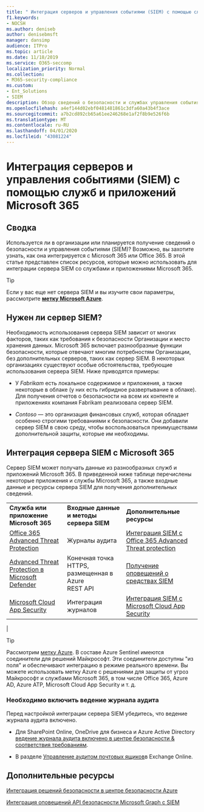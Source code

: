 ```yaml
---
title: " Интеграция серверов и управления событиями (SIEM) с помощью служб и приложений Microsoft 365"
f1.keywords:
- NOCSH
ms.author: deniseb
author: denisebmsft
manager: dansimp
audience: ITPro
ms.topic: article
ms.date: 11/18/2019
ms.service: O365-seccomp
localization_priority: Normal
ms.collection:
- M365-security-compliance
ms.custom:
- Ent_Solutions
- SIEM
description: Обзор сведений о безопасности и службах управления событиями (SIEM) для интеграции с облачными службами и приложениями Microsoft 365
ms.openlocfilehash: a4ef144d02ebf0481481861c3dfa60a43b4f3ace
ms.sourcegitcommit: a7b2cd892cb65a61ee246268e1af2f8b9e526f6b
ms.translationtype: MT
ms.contentlocale: ru-RU
ms.lasthandoff: 04/01/2020
ms.locfileid: "43081224"
---
```

# <a name="security-information-and-event-management-siem-server-integration-with-microsoft-365-services-and-applications"></a>Интеграция серверов и управления событиями (SIEM) с помощью служб и приложений Microsoft 365

## <a name="summary"></a>Сводка

Используется ли в организации или планируется получение сведений о безопасности и управления событиями (SIEM)? Возможно, вы захотите узнать, как она интегрируется с Microsoft 365 или Office 365. В этой статье представлен список ресурсов, которые можно использовать для интеграции сервера SIEM со службами и приложениями Microsoft 365.

> [!TIP]
> Если у вас еще нет сервера SIEM и вы изучите свои параметры, рассмотрите **[метку Microsoft Azure](https://docs.microsoft.com/azure/sentinel/overview)**.

## <a name="do-i-need-a-siem-server"></a>Нужен ли сервер SIEM?

Необходимость использования сервера SIEM зависит от многих факторов, таких как требования к безопасности Организации и место хранения данных. Microsoft 365 включает разнообразные функции безопасности, которые отвечают многим потребностям Организации, без дополнительных серверов, таких как сервер SIEM. В некоторых организациях существуют особые обстоятельства, требующие использования сервера SIEM. Ниже приводятся примеры:

- У *Fabrikam* есть локальное содержимое и приложения, а также некоторые в облаке (у них есть гибридное развертывание в облаке). Для получения отчетов о безопасности на всем их контенте и приложениях компания Fabrikam реализовала сервер SIEM.

- *Contoso* — это организация финансовых служб, которая обладает особенно строгими требованиями к безопасности. Они добавили сервер SIEM в свою среду, чтобы воспользоваться преимуществами дополнительной защиты, которые им необходимы.

## <a name="siem-server-integration-with-microsoft-365"></a>Интеграция сервера SIEM с Microsoft 365

Сервер SIEM может получать данные из разнообразных служб и приложений Microsoft 365. В приведенной ниже таблице перечислены некоторые приложения и службы Microsoft 365, а также входные данные и ресурсы сервера SIEM для получения дополнительных сведений.

||||
|---|---|---|
|**Служба или приложение Microsoft 365**|**Входные данные и методы сервера SIEM**|**Дополнительные ресурсы**|
|[Office 365 Advanced Threat Protection](office-365-atp.md)|Журналы аудита|[Интеграция SIEM с Office 365 Advanced Threat protection](siem-integration-with-office-365-ti.md)|
|[Advanced Threat Protection в Microsoft Defender](https://docs.microsoft.com/windows/security/threat-protection/)|Конечная точка HTTPS, размещенная в Azure <br/>REST API|[Получение оповещений о средствах SIEM](https://docs.microsoft.com/windows/security/threat-protection/microsoft-defender-atp/configure-siem)|
|[Microsoft Cloud App Security](https://docs.microsoft.com/cloud-app-security/what-is-cloud-app-security)|Интеграция журналов|[Интеграция SIEM с Microsoft Cloud App Security](https://docs.microsoft.com/cloud-app-security/siem)|
|

> [!TIP]
> Рассмотрим [метку Azure](https://docs.microsoft.com/azure/sentinel/overview). В составе Azure Sentinel имеются соединители для решений Майкрософт. Эти соединители доступны "из поля" и обеспечивают интеграцию в режиме реального времени. Вы можете использовать метку Azure с решениями для защиты от угроз Майкрософт и службами Microsoft 365, в том числе Office 365, Azure AD, Azure ATP, Microsoft Cloud App Security и т. д.

### <a name="audit-logging-must-be-turned-on"></a>Необходимо включить ведение журнала аудита

Перед настройкой интеграции сервера SIEM убедитесь, что ведение журнала аудита включено.

- Для SharePoint Online, OneDrive для бизнеса и Azure Active Directory [ведение журнала аудита включено в центре безопасности & соответствия требованиям](../../compliance/turn-audit-log-search-on-or-off.md).

- В разделе [Управление аудитом почтовых ящиков](../../compliance/enable-mailbox-auditing.md)в Exchange Online.

## <a name="more-resources"></a>Дополнительные ресурсы

[Интеграция решений безопасности в центре безопасности Azure](https://docs.microsoft.com/azure/security-center/security-center-partner-integration#exporting-data-to-a-siem)

[Интеграция оповещений API безопасности Microsoft Graph с SIEM](https://docs.microsoft.com/graph/security-integration)
